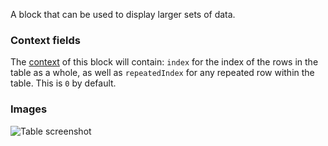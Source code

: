 A block that can be used to display larger sets of data.

### Context fields

The [context](https://appsemble.app/docs/guide/remappers#context) of this block will contain:
`index` for the index of the rows in the table as a whole, as well as `repeatedIndex` for any
repeated row within the table. This is `0` by default.

### Images

![Table screenshot](https://gitlab.com/appsemble/appsemble/-/raw/0.19.14/config/assets/table.png)
